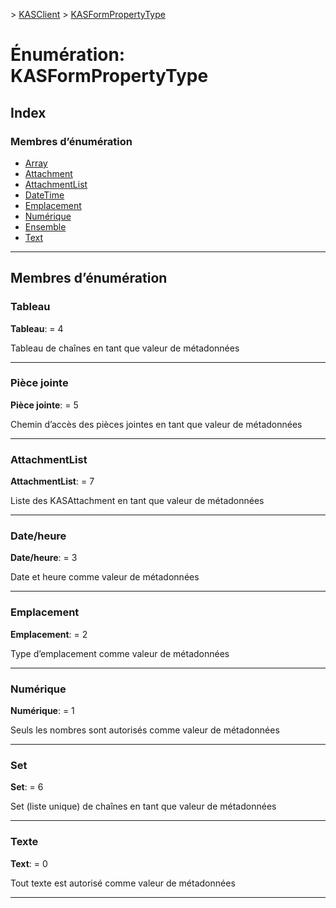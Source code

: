 [](../README.md) > [KASClient](../modules/kasclient.md) > [KASFormPropertyType](../enums/kasclient.kasformpropertytype.md)

# <a name="enumeration-kasformpropertytype"></a>Énumération: KASFormPropertyType

## <a name="index"></a>Index

### <a name="enumeration-members"></a>Membres d’énumération

* [Array](kasclient.kasformpropertytype.md#array)
* [Attachment](kasclient.kasformpropertytype.md#attachment)
* [AttachmentList](kasclient.kasformpropertytype.md#attachmentlist)
* [DateTime](kasclient.kasformpropertytype.md#datetime)
* [Emplacement](kasclient.kasformpropertytype.md#location)
* [Numérique](kasclient.kasformpropertytype.md#numeric)
* [Ensemble](kasclient.kasformpropertytype.md#set)
* [Text](kasclient.kasformpropertytype.md#text)

---

## <a name="enumeration-members"></a>Membres d’énumération

<a id="array"></a>

###  <a name="array"></a>Tableau

**Tableau**: = 4

Tableau de chaînes en tant que valeur de métadonnées

___
<a id="attachment"></a>

###  <a name="attachment"></a>Pièce jointe

**Pièce jointe**: = 5

Chemin d’accès des pièces jointes en tant que valeur de métadonnées

___
<a id="attachmentlist"></a>

###  <a name="attachmentlist"></a>AttachmentList

**AttachmentList**: = 7

Liste des KASAttachment en tant que valeur de métadonnées

___
<a id="datetime"></a>

###  <a name="datetime"></a>Date/heure

**Date/heure**: = 3

Date et heure comme valeur de métadonnées

___
<a id="location"></a>

###  <a name="location"></a>Emplacement

**Emplacement**: = 2

Type d’emplacement comme valeur de métadonnées

___
<a id="numeric"></a>

###  <a name="numeric"></a>Numérique

**Numérique**: = 1

Seuls les nombres sont autorisés comme valeur de métadonnées

___
<a id="set"></a>

###  <a name="set"></a>Set

**Set**: = 6

Set (liste unique) de chaînes en tant que valeur de métadonnées

___
<a id="text"></a>

###  <a name="text"></a>Texte

**Text**: = 0

Tout texte est autorisé comme valeur de métadonnées

___

